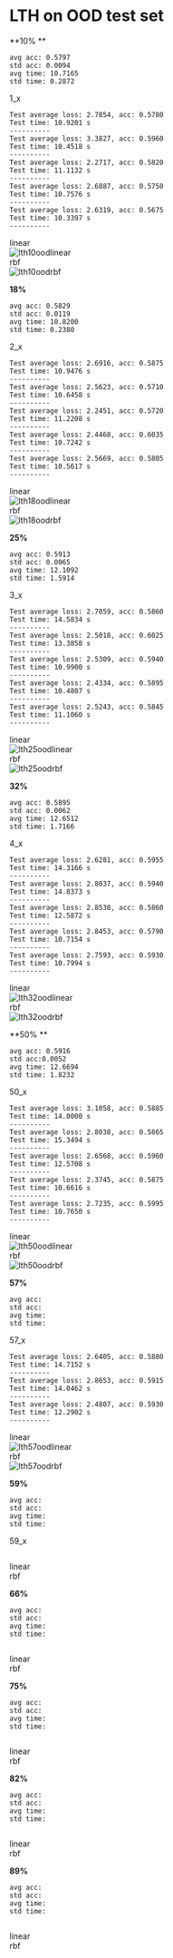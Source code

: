 # LTH on OOD test set
**10% **
```
avg acc: 0.5797
std acc: 0.0094
avg time: 10.7165
std time: 0.2872
```
1_x
```
Test average loss: 2.7854, acc: 0.5780
Test time: 10.9201 s
----------
Test average loss: 3.3827, acc: 0.5960
Test time: 10.4518 s
----------
Test average loss: 2.2717, acc: 0.5820
Test time: 11.1132 s
----------
Test average loss: 2.6887, acc: 0.5750
Test time: 10.7576 s
----------
Test average loss: 2.6319, acc: 0.5675
Test time: 10.3397 s
----------
```
linear<br>
![lth10oodlinear](lth10oodlinear.png)<br>
rbf<br>
![lth10oodrbf](lth10oodrbf.png)<br>

**18%**
```
avg acc: 0.5829
std acc: 0.0119
avg time: 10.8200 
std time: 0.2380
```
2_x
```
Test average loss: 2.6916, acc: 0.5875
Test time: 10.9476 s
----------
Test average loss: 2.5623, acc: 0.5710
Test time: 10.6458 s
----------
Test average loss: 2.2451, acc: 0.5720
Test time: 11.2208 s
----------
Test average loss: 2.4468, acc: 0.6035
Test time: 10.7242 s
----------
Test average loss: 2.5669, acc: 0.5805
Test time: 10.5617 s
----------
```
linear<br>
![lth18oodlinear](lth18oodlinear.png)<br>
rbf<br>
![lth18oodrbf](lth18oodrbf.png)<br>

**25%**
```
avg acc: 0.5913
std acc: 0.0065
avg time: 12.1092
std time: 1.5914
```
3_x
```
Test average loss: 2.7859, acc: 0.5860
Test time: 14.5834 s
----------
Test average loss: 2.5018, acc: 0.6025
Test time: 13.3858 s
----------
Test average loss: 2.5309, acc: 0.5940
Test time: 10.9900 s
----------
Test average loss: 2.4334, acc: 0.5895
Test time: 10.4807 s
----------
Test average loss: 2.5243, acc: 0.5845
Test time: 11.1060 s
----------
```
linear<br>
![lth25oodlinear](lth25oodlinear.png)<br>
rbf<br>
![lth25oodrbf](lth25oodrbf.png)<br>

**32%**
```
avg acc: 0.5895
std acc: 0.0062
avg time: 12.6512
std time: 1.7166
```
4_x
```
Test average loss: 2.6281, acc: 0.5955
Test time: 14.3166 s
----------
Test average loss: 2.8037, acc: 0.5940
Test time: 14.8373 s
----------
Test average loss: 2.8538, acc: 0.5860
Test time: 12.5872 s
----------
Test average loss: 2.8453, acc: 0.5790
Test time: 10.7154 s
----------
Test average loss: 2.7593, acc: 0.5930
Test time: 10.7994 s
----------
```
linear<br>
![lth32oodlinear](lth32oodlinear.png)<br>
rbf<br>
![lth32oodrbf](lth32oodrbf.png)<br>

**50% **
```
avg acc: 0.5916
std acc:0.0052
avg time: 12.6694
std time: 1.8232
```
50_x
```
Test average loss: 3.1058, acc: 0.5885
Test time: 14.0000 s
----------
Test average loss: 2.8038, acc: 0.5865
Test time: 15.3494 s
----------
Test average loss: 2.6568, acc: 0.5960
Test time: 12.5708 s
----------
Test average loss: 2.3745, acc: 0.5875
Test time: 10.6616 s
----------
Test average loss: 2.7235, acc: 0.5995
Test time: 10.7650 s
----------
```
linear<br>
![lth50oodlinear](lth50oodlinear.png)<br>
rbf<br>
![lth50oodrbf](lth50oodrbf.png)<br>

**57%**
```
avg acc: 
std acc:
avg time:
std time:
```
57_x
```
Test average loss: 2.6405, acc: 0.5880
Test time: 14.7152 s
----------
Test average loss: 2.8653, acc: 0.5915
Test time: 14.0462 s
----------
Test average loss: 2.4807, acc: 0.5930
Test time: 12.2902 s
----------

```
linear<br>
![lth57oodlinear](lth57oodlinear.png)<br>
rbf<br>
![lth57oodrbf](lth57oodrbf.png)<br>

**59%**
```
avg acc: 
std acc:
avg time:
std time:
```
59_x
```

```
linear<br>
![]()<br>
rbf<br>
![]()<br>

**66%**
```
avg acc: 
std acc:
avg time:
std time:
```

```

```
linear<br>
![]()<br>
rbf<br>
![]()<br>

**75%**
```
avg acc: 
std acc:
avg time:
std time:
```

```

```
linear<br>
![]()<br>
rbf<br>
![]()<br>

**82%**
```
avg acc: 
std acc:
avg time:
std time:
```

```

```
linear<br>
![]()<br>
rbf<br>
![]()<br>

**89%**
```
avg acc: 
std acc:
avg time:
std time:
```

```

```
linear<br>
![]()<br>
rbf<br>
![]()<br>
